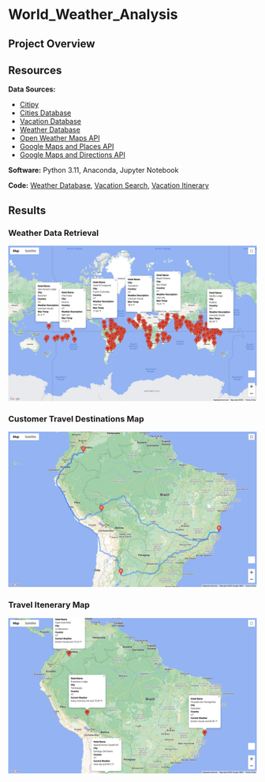 # World_Weather_Analysis

## Project Overview

## Resources
**Data Sources:** 
- [Citipy](https://github.com/pfrivas/World_Weather_Analysis/tree/main/World_Weather_Analysis/Resources/citipy)
- [Cities Database](https://github.com/pfrivas/World_Weather_Analysis/blob/main/World_Weather_Analysis/Resources/cities.csv)
- [Vacation Database](https://github.com/pfrivas/World_Weather_Analysis/blob/main/World_Weather_Analysis/Vacation_Search/WeatherPy_vacation.csv)
- [Weather Database](https://github.com/pfrivas/World_Weather_Analysis/blob/main/World_Weather_Analysis/Weather_Database/WeatherPy_Database.csv)
- [Open Weather Maps API](https://openweathermap.org/current)
- [Google Maps and Places API](https://developers.google.com/maps/documentation/places/web-service/search)
- [Google Maps and Directions API](https://developers.google.com/maps/documentation/directions/overview)

**Software:** Python 3.11, Anaconda, Jupyter Notebook

**Code:** [Weather Database](https://github.com/pfrivas/World_Weather_Analysis/blob/main/World_Weather_Analysis/Weather_Database/Weather_Database.ipynb), [Vacation Search](https://github.com/pfrivas/World_Weather_Analysis/blob/main/World_Weather_Analysis/Vacation_Search/Vacation_Search.ipynb), [Vacation Itinerary](https://github.com/pfrivas/World_Weather_Analysis/blob/main/World_Weather_Analysis/Vacation_Itinerary/Vacation_Itinerary.ipynb)


## Results

### Weather Data Retrieval
<img src = https://github.com/pfrivas/World_Weather_Analysis/blob/main/World_Weather_Analysis/Vacation_Search/WeatherPy_vacation_map.png>

### Customer Travel Destinations Map
<img src = https://github.com/pfrivas/World_Weather_Analysis/blob/main/World_Weather_Analysis/Vacation_Itinerary/WeatherPy_travel_map.png>

### Travel Itenerary Map
<img src = https://github.com/pfrivas/World_Weather_Analysis/blob/main/World_Weather_Analysis/Vacation_Itinerary/WeatherPy_travel_map_markers.png>
